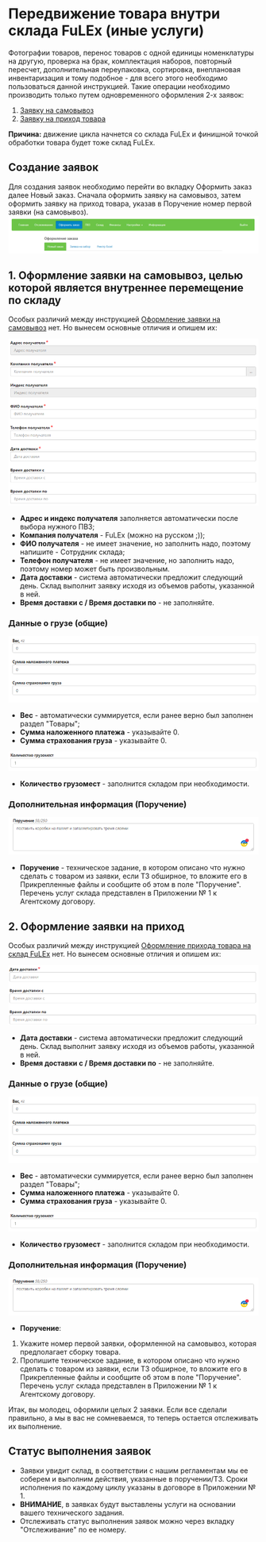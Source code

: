 # Передвижение товара внутри склада FuLEx (иные услуги)

Фотографии товаров, перенос товаров с одной единицы номенклатуры на другую, проверка на брак, комплектация наборов, повторный пересчет, дополнительная переупаковка, сортировка, внеплановая инвентаризация и тому подобное - для всего этого необходимо пользоваться данной инструкцией. 
Такие операции необходимо производить только путем одновременного оформления 2-х заявок:
1. [Заявку на самовывоз](pickup.md)
2. [Заявку на приход товара](invoice.md)

**Причина:** движение цикла начнется со склада FuLEx и финишной точкой обработки товара будет тоже склад FuLEx.

## Создание заявок
Для создания заявок необходимо перейти во вкладку Оформить заказ далее Новый заказ. Сначала оформить заявку на самовывоз, затем оформить заявку на приход товара, указав в Поручение номер первой заявки (на самовывоз).
![new_order](img/new_order.png)


## 1. Оформление заявки на самовывоз, целью которой является внутреннее перемещение по складу

Особых различий между инструкцией [Оформление заявки на самовывоз](pickup.md) нет. Но вынесем основные отличия и опишем их:

![for_movement](img/for_movement.png) 

- **Адрес и индекс получателя** заполняется автоматически после выбора нужного ПВЗ;
- **Компания получателя** - FuLEx (можно на русском ;));
- **ФИО получателя** - не имеет значение, но заполнить надо, поэтому напишите - Сотрудник склада;
- **Телефон получателя** - не имеет значение, но заполнить надо, поэтому номер может быть произвольным.
- **Дата доставки** - система автоматически предложит следующий день. Склад выполнит заявку исходя из объемов работы, указанной в ней. 
- **Время доставки с / Время доставки по** - не заполняйте.

### Данные о грузе (общие)

![cargo_ready_mp](img/cargo_ready_mp.png)

* **Вес** - автоматически суммируется, если ранее верно был заполнен раздел "Товары";
* **Сумма наложенного платежа** - указывайте 0. 
* **Сумма страхования груза** - указывайте 0.

![gruzomesto](img/gruzomesto.png) 

- **Количество грузомест** - заполнится складом при необходимости. 

### Дополнительная информация (Поручение)

![description](img/description.png)
- **Поручение** - техническое задание, в котором описано что нужно сделать с товаром из заявки, если ТЗ обширное, то вложите его в Прикрепленные файлы и сообщите об этом в поле "Поручение". Перечень услуг склада представлен в Приложении № 1 к Агентскому договору.

## 2. Оформление заявки на приход

Особых различий между инструкцией [Оформление прихода товара на склад FuLEx](invoice.md) нет. Но вынесем основные отличия и опишем их:

![date_in](img/date_in.png)
- **Дата доставки** - система автоматически предложит следующий день. Склад выполнит заявку исходя из объемов работы, указанной в ней. 
- **Время доставки с / Время доставки по** - не заполняйте.

### Данные о грузе (общие)

![cargo_ready_mp](img/cargo_ready_mp.png)

* **Вес** - автоматически суммируется, если ранее верно был заполнен раздел "Товары";
* **Сумма наложенного платежа** - указывайте 0. 
* **Сумма страхования груза** - указывайте 0.

![gruzomesto](img/gruzomesto.png) 

- **Количество грузомест** - заполнится складом при необходимости. 

### Дополнительная информация (Поручение)

![description](img/description.png)
- **Поручение**:
1. Укажите номер первой заявки, оформленной на самовывоз, которая предполагает сборку товара. 
2. Пропишите техническое задание, в котором описано что нужно сделать с товаром из заявки, если ТЗ обширное, то вложите его в Прикрепленные файлы и сообщите об этом в поле "Поручение". Перечень услуг склада представлен в Приложении № 1 к Агентскому договору.

Итак, вы молодец, оформили целых 2 заявки. Если все сделали правильно, а мы в вас не сомневаемся, то теперь остается отслеживать их выполнение. 

## Статус выполнения заявок

- Заявки увидит склад, в соответствии с нашим регламентам мы ее соберем и выполним действия, указанные в поручении/ТЗ. Сроки исполнения по каждому циклу указаны в договоре в Приложении № 1. 
- **ВНИМАНИЕ**, в заявках будут выставлены услуги на основании вашего технического задания.
- Отслеживать статус выполнения заявок можно через вкладку "Отслеживание" по ее номеру. 